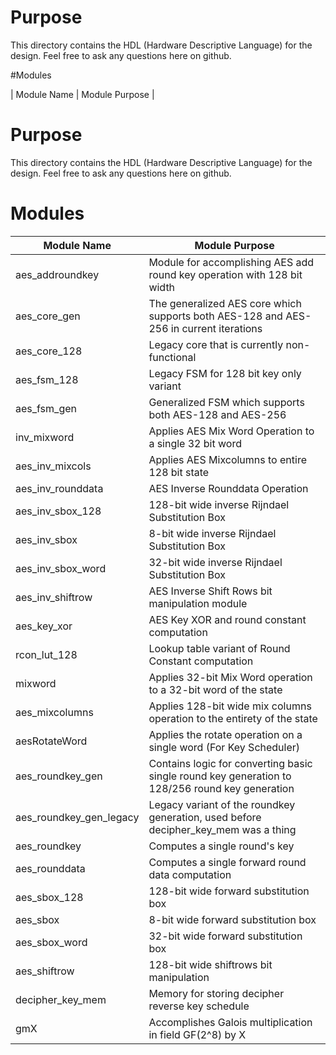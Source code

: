 # Purpose
This directory contains the HDL (Hardware Descriptive Language) for the design.
Feel free to ask any questions here on github. 


#Modules

| Module Name | Module Purpose |

# Purpose
This directory contains the HDL (Hardware Descriptive Language) for the design.
Feel free to ask any questions here on github. 


# Modules


| Module Name      | Module Purpose |
| ----------- | ----------- |
| aes_addroundkey | Module for accomplishing AES add round key operation with 128 bit width |
| aes_core_gen   | The generalized AES core which supports both AES-128 and AES-256 in current iterations        |
| aes_core_128 | Legacy core that is currently non-functional |
| aes_fsm_128 | Legacy FSM for 128 bit key only variant |
| aes_fsm_gen | Generalized FSM which supports both AES-128 and AES-256 |
| inv_mixword | Applies AES Mix Word Operation to a single 32 bit word
| aes_inv_mixcols | Applies AES Mixcolumns to entire 128 bit state | 
| aes_inv_rounddata | AES Inverse Rounddata Operation |
| aes_inv_sbox_128 | 128-bit wide inverse Rijndael Substitution Box |
| aes_inv_sbox | 8-bit wide inverse Rijndael Substitution Box |
| aes_inv_sbox_word | 32-bit wide inverse Rijndael Substitution Box |
| aes_inv_shiftrow | AES Inverse Shift Rows bit manipulation module |
| aes_key_xor | AES Key XOR and round constant computation |
| rcon_lut_128 | Lookup table variant of Round Constant computation |
| mixword | Applies 32-bit Mix Word operation to a 32-bit word of the state |
| aes_mixcolumns | Applies 128-bit wide mix columns operation to the entirety of the state |
| aesRotateWord | Applies the rotate operation on a single word (For Key Scheduler) | 
| aes_roundkey_gen | Contains logic for converting basic single round key generation to 128/256 round key generation |
| aes_roundkey_gen_legacy | Legacy variant of the roundkey generation, used before decipher_key_mem was a thing |
| aes_roundkey | Computes a single round's key |
| aes_rounddata | Computes a single forward round data computation |
| aes_sbox_128 | 128-bit wide forward substitution box |
| aes_sbox | 8-bit wide forward substitution box |
| aes_sbox_word | 32-bit wide forward substitution box |
| aes_shiftrow | 128-bit wide shiftrows bit manipulation |
| decipher_key_mem | Memory for storing decipher reverse key schedule |
| gmX | Accomplishes Galois multiplication in field GF(2^8) by X | 





